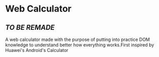 # Web Calculator
## _TO BE REMADE_

A web calculator made with the purpose of putting into practice DOM knowledge to understand better how everything works.First inspired by Huawei's Android's Calculator
